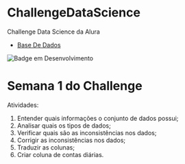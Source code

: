 # ChallengeDataScience
Challenge Data Science da Alura
* [Base De Dados](https://raw.githubusercontent.com/sthemonica/alura-voz/main/Dados/Telco-Customer-Churn.json)

![Badge em Desenvolvimento](http://img.shields.io/static/v1?label=STATUS&message=EM%20DESENVOLVIMENTO&color=GREEN&style=for-the-badge)


# Semana 1 do Challenge

Atividades:
1. Entender quais informações o conjunto de dados possui;
2. Analisar quais os tipos de dados;
3. Verificar quais são as inconsistências nos dados;
4. Corrigir as inconsistências nos dados;
5. Traduzir as colunas;
6. Criar coluna de contas diárias.
